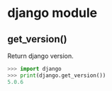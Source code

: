 # django module

## get_version()

Return django version.

```python
>>> import django
>>> print(django.get_version())
5.0.6
```

